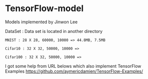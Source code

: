 # TensorFlow-model
Models implemented by Jinwon Lee

DataSet :
    Data set is located in another directory

    MNIST : 28 X 28, 60000, 10000 => 44.8MB, 7.5MB

    Cifar10 : 32 X 32, 50000, 10000 => 

    Cifar100 : 32 X 32, 50000, 10000 =>




I got some help from URL belows which also implement TensorFlow Examples
https://github.com/aymericdamien/TensorFlow-Examples/

